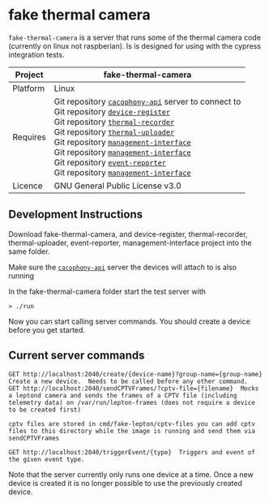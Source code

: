 # fake thermal camera

`fake-thermal-camera` is a server that runs some of the thermal camera code (currently on linux not raspberian).   Is is designed for using with the cypress integration tests.

Project | fake-thermal-camera
---|---
Platform | Linux
Requires | Git repository [`cacophony-api`](https://github.com/TheCacophonyProject/cacophony-api) server to connect to </br> Git repository [`device-register`](https://github.com/TheCacophonyProject/device-register) </br> Git repository [`thermal-recorder`](https://github.com/TheCacophonyProject/thermal-recorder) </br> Git repository [`thermal-uploader`](https://github.com/TheCacophonyProject/thermal-uploader) </br> Git repository [`management-interface`](https://github.com/TheCacophonyProject/management-interface)</br> Git repository [`management-interface`](https://github.com/TheCacophonyProject/event-reporter)</br> Git repository [`event-reporter`](https://github.com/TheCacophonyProject/management-interface)</br> Git repository [`management-interface`](https://github.com/TheCacophonyProject/management-interface)
Licence | GNU General Public License v3.0

## Development Instructions

Download fake-thermal-camera, and device-register, thermal-recorder, thermal-uploader, event-reporter, management-interface project into the same folder.

Make sure the [`cacophony-api`](https://github.com/TheCacophonyProject/cacophony-api) server the devices will attach to is also running

In the fake-thermal-camera folder start the test server with
```
> ./run
```

Now you can start calling server commands.  You should create a device before you get started.

## Current server commands
```
GET http://localhost:2040/create/{device-name}?group-name={group-name}  Create a new device.  Needs to be called before any other command.
GET http://localhost:2040/sendCPTVFrames/?cptv-file={filename}  Mocks a leptond camera and sends the frames of a CPTV file (including telemetry data) on /var/run/lepton-frames (does not require a device to be created first)

cptv files are stored in cmd/fake-lepton/cptv-files you can add cptv files to this directory while the image is running and send them via sendCPTVFrames

GET http://localhost:2040/triggerEvent/{type}  Triggers and event of the given event type.
```

Note that the server currently only runs one device at a time. Once a new device is created it is no longer possible to use the previously created device.